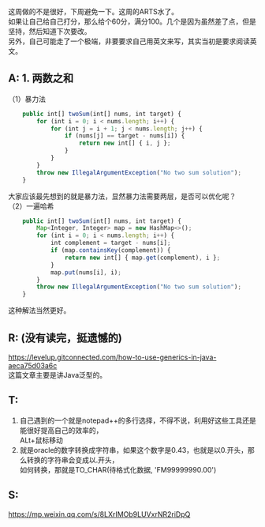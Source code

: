 这周做的不是很好，下周避免一下。这周的ARTS水了。  
如果让自己给自己打分，那么给个60分，满分100。几个是因为虽然差了点，但是坚持，然后知道下次要改。  
另外，自己可能走了一个极端，非要要求自己用英文来写，其实当初是要求阅读英文。  

## A: 1. 两数之和
（1）暴力法
```javascript
    public int[] twoSum(int[] nums, int target) {
        for (int i = 0; i < nums.length; i++) {
            for (int j = i + 1; j < nums.length; j++) {
                if (nums[j] == target - nums[i]) {
                    return new int[] { i, j };
                }
            }
        }
        throw new IllegalArgumentException("No two sum solution");
    }
```
  大家应该最先想到的就是暴力法，显然暴力法需要两层，是否可以优化呢？  
  （2）一遍哈希
```javascript
    public int[] twoSum(int[] nums, int target) {
        Map<Integer, Integer> map = new HashMap<>();
        for (int i = 0; i < nums.length; i++) {
            int complement = target - nums[i];
            if (map.containsKey(complement)) {
                return new int[] { map.get(complement), i };
            }
            map.put(nums[i], i);
        }
        throw new IllegalArgumentException("No two sum solution");
    }
```
  这种解法当然更好。
  
## R: (没有读完，挺遗憾的)
  https://levelup.gitconnected.com/how-to-use-generics-in-java-aeca75d03a6c  
  这篇文章主要是讲Java泛型的。

## T: 
  1. 自己遇到的一个就是notepad++的多行选择，不得不说，利用好这些工具还是能很好提高自己的效率的，  
  ALt+鼠标移动  
  2. 就是oracle的数字转换成字符串，如果这个数字是0.43，也就是以0.开头，那么转换的字符串会变成以.开头，  
  如何转换，那就是TO_CHAR(待格式化数据, 'FM99999990.00')  

## S: 
  https://mp.weixin.qq.com/s/8LXrIMOb9LUVxrNR2riDpQ
